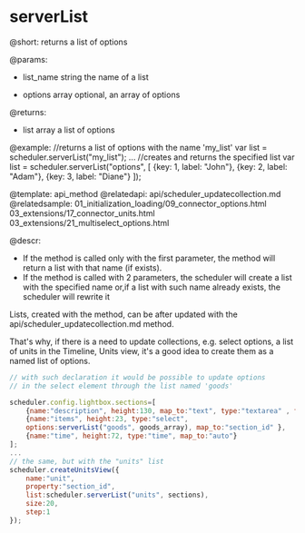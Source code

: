 serverList
=============

@short: 
	returns a list of options

@params: 
- list_name	string 		the name of a list
* options	array		optional, an array of options

@returns:
- list		array 	a list of options

@example: 
//returns a list of options with the name 'my_list'
var list = scheduler.serverList("my_list"); 
...
//creates and returns the specified list
var list = scheduler.serverList("options", [
	{key: 1, label: "John"},
	{key: 2, label: "Adam"},
	{key: 3, label: "Diane"}
]);



@template:	api_method
@relatedapi:
	api/scheduler_updatecollection.md
@relatedsample:
	01_initialization_loading/09_connector_options.html
    03_extensions/17_connector_units.html   
    03_extensions/21_multiselect_options.html
    
@descr: 
- If the method is called only with the first parameter, the method will return a list with that name (if exists).
- If the method is called with 2 parameters, the scheduler will create a list with the specified name or,if a list with such name already exists, the scheduler will rewrite it

Lists, created with the method, can be after updated with the api/scheduler_updatecollection.md method.

That's why, if there is a need to update collections, e.g. select options, a list of units in  the Timeline, Units view, 
it's a good idea to create them as a named list of options.


~~~js
// with such declaration it would be possible to update options 
// in the select element through the list named 'goods'

scheduler.config.lightbox.sections=[   
	{name:"description", height:130, map_to:"text", type:"textarea" , focus:true},
	{name:"items", height:23, type:"select", 
    options:serverList("goods", goods_array), map_to:"section_id" }, 
	{name:"time", height:72, type:"time", map_to:"auto"}
]; 
...
// the same, but with the "units" list
scheduler.createUnitsView({
	name:"unit",
	property:"section_id",
	list:scheduler.serverList("units", sections),
	size:20,
	step:1
});
~~~

